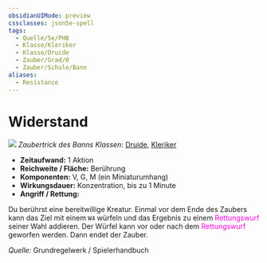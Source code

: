 ```yaml
---
obsidianUIMode: preview
cssclasses: json5e-spell
tags:
  - Quelle/5e/PHB
  - Klasse/Kleriker
  - Klasse/Druide
  - Zauber/Grad/0
  - Zauber/Schule/Bann
aliases:
  - Resistance
---
```

# Widerstand
![](../../../99%20-%20Setup/Files/Bildersammlung/Symbolik/Bannzauber.webp#token)
*Zaubertrick des Banns*
*Klassen:* [Druide](05%20-%20Wikipedia/Kompendium/Charakteroptionen/Klassen/Druide.md), [Kleriker](../Charakteroptionen/Klassen/Kleriker.md)

- **Zeitaufwand:** 1 Aktion
- **Reichweite / Fläche:** Berührung
- **Komponenten:** V, G, M (ein Miniaturumhang)
- **Wirkungsdauer:** Konzentration, bis zu 1 Minute
- **Angriff / Rettung:**

Du berührst eine bereitwillige Kreatur. Einmal vor dem Ende des Zaubers kann das Ziel mit einem `W4` würfeln und das Ergebnis zu einem <font color="#FF00E0">Rettungswurf</font> seiner Wahl addieren. Der Würfel kann vor oder nach dem <font color="#FF00E0">Rettungswurf</font> geworfen werden. Dann endet der Zauber.

 *Quelle:* Grundregelwerk / Spielerhandbuch